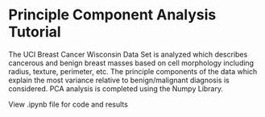 # Principle Component Analysis Tutorial

The UCI Breast Cancer Wisconsin Data Set is analyzed which describes cancerous and benign breast masses based on cell morphology including radius, texture, perimeter, etc. The principle components of the data which explain the most variance relative to benign/malignant diagnosis is considered. PCA analysis is completed using the Numpy Library. 

View .ipynb file for code and results
